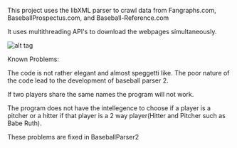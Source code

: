 This project uses the libXML parser to crawl data from Fangraphs.com, BaseballProspectus.com, and Baseball-Reference.com

It uses multithreading API's to download the webpages simultaneously.

![alt tag](http://cl.ly/RuWc/Screen%20Shot%202013-10-11%20at%203.33.04%20PM.png)

Known Problems:

The code is not rather elegant and almost speggetti like. The poor nature of the code lead to the development of baseball parser 2.

If two players share the same names the program will not work.

The program does not have the intellegence to choose if a player is a pitcher or a hitter if that player is a 2 way player(Hitter and Pitcher such as Babe Ruth).

These problems are fixed in BaseballParser2
